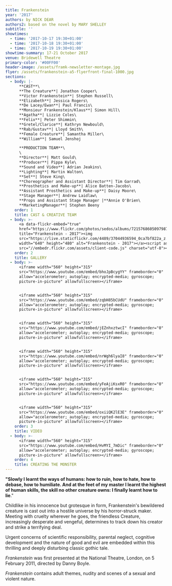 ```yaml
---
title: Frankenstein
year: '2017'
authors: by NICK DEAR
authors2: based on the novel by MARY SHELLEY
subtitle: ''
showtimes:
  - time: '2017-10-17 19:30+01:00'
  - time: '2017-10-18 19:30+01:00'
  - time: '2017-10-19 19:30+01:00'
showtime-summary: 17-21 October 2017
venue: Bridewell Theatre
primary-color: '#00FF00'
header-image: /assets/framk-newsletter-montage.jpg
flyer: /assets/frankenstein-a5-flyerfront-final-1000.jpg
sections:
  - body: |-
      **CAST**\
      **The Creature**| Jonathon Cooper\
      **Victor Frankenstein**| Stephen Russell\
      **Elizabeth**| Jessica Rogers\
      **De Lacey/Ewan**| Paul Francis\
      **Monsieur Frankenstein/Klaus**| Simon Hill\
      **Agatha**| Lizzie Coles\
      **Felix**| Peter Shimmin\
      **Gretel/Clarice**| Kathryn Newbould\
      **Rab/Gustav**| Lloyd Smith\
      **Female Creature**| Samantha Miller\
      **William**| Samuel Jenshoj

      **PRODUCTION TEAM**\
      \
      **Director**| Matt Gould\
      **Producer**| Pippa Kyle\
      **Sound and Video**| Adrian Jeakins\
      **Lighting**| Martin Walton\
      **Set**| Steve King\
      **Choreographer and Assistant Director**| Tim Garrad\
      **Prosthetics and Make-up**| Alice Batten-Jacobs\
      **Assistant Prosthetics and Make-up**| Daisy Moore\
      **Stage Manager**| Andrew Laidlaw\
      **Props and Assistant Stage Manager |**Annie O'Brien\
      **MarketingManager**| Stephen Beeny
    order: 1
    title: CAST & CREATIVE TEAM
  - body: >-
      <a data-flickr-embed="true"
      href="https://www.flickr.com/photos/sedos/albums/72157686050979874"
      title="Frankenstein - 2017"><img
      src="https://live.staticflickr.com/4489/37044936594_0ca7bf822a_z.jpg"
      width="640" height="480" alt="Frankenstein - 2017"></a><script async
      src="//embedr.flickr.com/assets/client-code.js" charset="utf-8"></script>
    order: 2
    title: GALLERY
  - body: >-
      <iframe width="560" height="315"
      src="https://www.youtube.com/embed/bhoJpBcygYY" frameborder="0"
      allow="accelerometer; autoplay; encrypted-media; gyroscope;
      picture-in-picture" allowfullscreen></iframe>


      <iframe width="560" height="315"
      src="https://www.youtube.com/embed/zqbH85bCUdU" frameborder="0"
      allow="accelerometer; autoplay; encrypted-media; gyroscope;
      picture-in-picture" allowfullscreen></iframe>


      <iframe width="560" height="315"
      src="https://www.youtube.com/embed/jEZnhxztwcI" frameborder="0"
      allow="accelerometer; autoplay; encrypted-media; gyroscope;
      picture-in-picture" allowfullscreen></iframe>


      <iframe width="560" height="315"
      src="https://www.youtube.com/embed/nrWgh6lyaI8" frameborder="0"
      allow="accelerometer; autoplay; encrypted-media; gyroscope;
      picture-in-picture" allowfullscreen></iframe>


      <iframe width="560" height="315"
      src="https://www.youtube.com/embed/yFeAjiKsxR0" frameborder="0"
      allow="accelerometer; autoplay; encrypted-media; gyroscope;
      picture-in-picture" allowfullscreen></iframe>


      <iframe width="560" height="315"
      src="https://www.youtube.com/embed/oxiiQK2lE3E" frameborder="0"
      allow="accelerometer; autoplay; encrypted-media; gyroscope;
      picture-in-picture" allowfullscreen></iframe>
    order: 3
    title: VIDEO
  - body: >-
      <iframe width="560" height="315"
      src="https://www.youtube.com/embed/HvMYI_7mDic" frameborder="0"
      allow="accelerometer; autoplay; encrypted-media; gyroscope;
      picture-in-picture" allowfullscreen></iframe>
    order: 4
    title: CREATING THE MONSTER
---
```

**"Slowly I learnt the ways of humans: how to ruin, how to hate, how to debase, how to humiliate. And at the feet of my master I learnt the highest of human skills, the skill no other creature owns: I finally learnt how to lie**."

Childlike in his innocence but grotesque in form, Frankenstein's bewildered creature is cast out into a hostile universe by his horror-struck maker. Meeting with cruelty wherever he goes, the friendless Creature, increasingly desperate and vengeful, determines to track down his creator and strike a terrifying deal.

Urgent concerns of scientific responsibility, parental neglect, cognitive development and the nature of good and evil are embedded within this thrilling and deeply disturbing classic gothic tale.

*Frankenstein* was first presented at the National Theatre, London, on 5 February 2011, directed by Danny Boyle.

*Frankenstein* contains adult themes, nudity and scenes of a sexual and violent nature.

